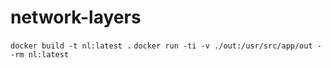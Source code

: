 network-layers
==============

`docker build -t nl:latest .`
`docker run -ti -v ./out:/usr/src/app/out --rm nl:latest`
